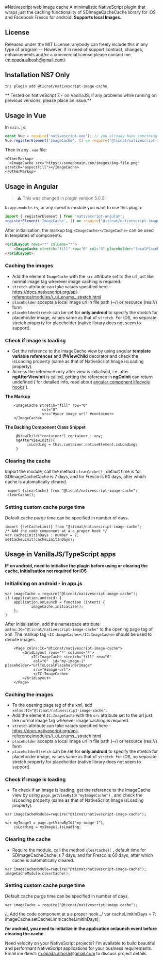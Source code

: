 #Nativescript web image cache
A minimalistic NativeScript plugin that wraps just the caching functionality of SDImageCacheCache library for iOS and Facebook Fresco for android.
**Supports local Images.**

## License

Released under the MIT License, anybody can freely include this in any type of program -- However, if in need of support contract, changes, enhancements and/or a commercial license please contact me (m.opada.albosh@gmail.com).

## Installation NS7 Only

    tns plugin add @ticnat/nativescript-image-cache

** Tested on NativeScript 7.+ on VanillaJS, if any problems while running on previous versions, please place an issue.**

## Usage in Vue

In `main.js`:

```js
const Vue = require('nativescript-vue'); // you already have something like this
Vue.registerElement('ImageCache', () => require('@ticnat/nativescript-image-cache').ImageCache); // now add this
```

Then in any `.vue` file:

```vue
<OtherMarkup>
  <ImageCache src="https://somedomain.com/images/img-file.png" stretch="aspectFill"></ImageCache>
</OtherMarkup>
```

## Usage in Angular

> ⚠️ This was changed in plugin version 5.0.0!

In `app.module.ts`, or any specific module you want to use this plugin:

```typescript
import { registerElement } from 'nativescript-angular';
registerElement('ImageCache', () => require('@ticnat/nativescript-image-cache').ImageCache);
```

After initialisation, the markup tag `<ImageCache></ImageCache>` can be used in templates of components.

```html
<GridLayout rows="*" columns="*">
	<ImageCache stretch="fill" row="0" col="0" placeholder="localPlaceholderImgorResUrl" src="#your image url here"> </ImageCache>
</GridLayout>
```

### Caching the images

- Add the element `ImageCache` with the `src` attribute set to the url just like normal image tag wherever image caching is required.
- `stretch` attribute can take values specified here -https://docs.nativescript.org/api-reference/modules/\_ui_enums_.stretch.html
- `placeholder` accepts a local image url in file path (~/) or resource (res://) form
- `placeholderStretch` can be set for **only android** to specify the stretch for placeholder image, values same as that of `stretch`. For iOS, no separate stretch property for placeholder (native library does not seem to support).

### Check if image is loading

- Get the reference to the ImageCache view by using angular **template variable references** and **@ViewChild** decorator and check the isLoading property (same as that of NativeScript Image isLoading property).
- Access the reference only after view is initialised, i.e. after **ngAfterViewInit** is called, getting the reference in **ngOnInit** can return undefined ( for detailed info, read about [angular component lifecycle hooks](https://angular.io/docs/ts/latest/guide/lifecycle-hooks.html) ).

**The Markup**

        <ImageCache stretch="fill" row="0"
                     col="0"
                     src="#your image url" #container>
        </ImageCache>

**The Backing Component Class Snippet**

         @ViewChild("container") container : any;
         ngAfterViewInit(){
              isLoading = this.container.nativeElement.isLoading;
         }

### Clearing the cache

Import the module, call the method `clearCache()` , default time is for SDImageCacheCache is 7 days, and for Fresco is 60 days, after which cache is automatically cleared.

     import {clearCache} from "@ticnat/nativescript-image-cache";
     clearCache();

### Setting custom cache purge time

Default cache purge time can be specified in number of days.

    import {setCacheLimit} from "@ticnat/nativescript-image-cache";
    /* Add the code component at a a proper hook */
    var cacheLimitInDays : number = 7;
    setCacheLimit(cacheLimitInDays);

## Usage in VanillaJS/TypeScript apps

**IF on android, need to initialise the plugin before using or clearing the cache, initialisation not required for iOS**

### Initialising on android - in app.js

    var imageCache = require("@ticnat/nativescript-image-cache");
    if (application.android) {
        application.onLaunch = function (intent) {
                imageCache.initialize();
        };
    }

After initialisation, add the namespace attribute `xmlns:IC="@ticnat/nativescript-image-cache"` to the opening page tag of xml. The markup tag `<IC:ImageCache></IC:ImageCache>` should be used to denote images.

```
    <Page xmlns:IC="@ticnat/nativescript-image-cache">
        <GridLayout rows='*' columns='*'>
            <IC:ImageCache stretch="fill" row="0"
             col="0"  id="my-image-1" placeholder="urlToLocalPlaceholderImage"
             src="#image-url">
             </IC:ImageCache>
        </GridLayout>
    </Page>
```

### Caching the images

- To the opening page tag of the xml, add
  `xmlns:IC="@ticnat/nativescript-image-cache"`.
- Add the element `IC:ImageCache` with the `src` attribute set to the url just like normal image tag wherever image caching is required.
- `stretch` attribute can take values specified here -https://docs.nativescript.org/api-reference/modules/\_ui_enums_.stretch.html
- `placeholder` accepts a local image url in file path (~/) or resource (res://) form
- `placeholderStretch` can be set for **only android** to specify the stretch for placeholder image, values same as that of `stretch`. For iOS, no separate stretch property for placeholder (native library does not seem to support).

### Check if image is loading

- To check if an image is loading, get the reference to the ImageCache view by using `page.getViewById("myImageCache")` , and check the isLoading property (same as that of NativeScript Image isLoading property).

```
var imageCacheModule=require("@ticnat/nativescript-image-cache");

var myImage1 = page.getViewById("my-image-1"),
    isLoading = myImage1.isLoading;

```

### Clearing the cache

- Require the module, call the method `clearCache()` , default time for SDImageCacheCache is 7 days, and for Fresco is 60 days, after which cache is automatically cleared.

```
var imageCacheModule=require("@ticnat/nativescript-image-cache");
imageCacheModule.clearCache();
```

### Setting custom cache purge time

Default cache purge time can be specified in number of days.

    var imageCache = require("@ticnat/nativescript-image-cache");

/_ Add the code component at a a proper hook _/
var cacheLimitInDays = 7;
imageCache.setCacheLimit(cacheLimitInDays);

**for android, you need to initialize in the application onlaunch event before clearing the cache**

Need velocity on your NativeScript projects? I'm available to build beautiful and performant NativeScript applications for your business requirements. Email me direct: m.opada.albosh@gmail.com to discuss project details.
